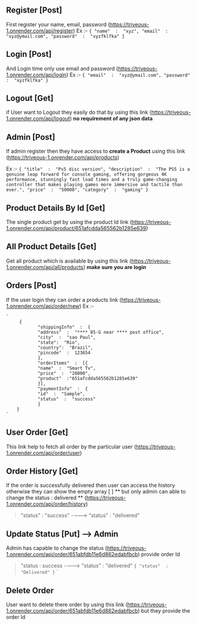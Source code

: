 ## Register [Post]
First register your name, email, password (https://triveous-1.onrender.com/api/register)
Ex :- 
`
	{
		"name"  :  "xyz",
		"email"  :  "xyz@ymail.com",
		"password"  :  "xyzfklfka"
	}
`


## Login [Post]
And Login time only use email and password (https://triveous-1.onrender.com/api/login)
Ex :-
`
	{
	"email"  :  "xyz@ymail.com",
	"password"  :  "xyzfklfka"
}
`

## Logout [Get]
if User want to Logout they easily do that by using this link (https://triveous-1.onrender.com/api/logout)   **no requirement of any json data**

## Admin [Post]
If admin register then they have access to **create a Product** using this link
(https://triveous-1.onrender.com/api/products)

Ex :-
		`
		{
				"title"  :  "Ps5 disc version",
				"description"  :  "The PS5 is a genuine leap forward for console gaming, offering gorgeous 4K performance, stunningly fast load times and a truly game-changing controller that makes playing games more immersive and tactile than ever.",
				"price"  :  "50000",
				"category"  :  "gaming"
		}
		`





## Product Details By Id [Get]
The single product get by using the product Id
link (https://triveous-1.onrender.com/api/product/651afcdda565562b1285e639)



## All Product Details [Get]
Get all product which is available by using this link (https://triveous-1.onrender.com/api/all/products) **make sure you are login**


## Orders [Post]
If the user login  they can order a products link (https://triveous-1.onrender.com/api/order/new)
Ex :-

    `
	     {
				"shippingInfo"  :  {
				"address"  :  "**** 85-G near **** post office",
				"city"  :  "sao Paul",
				"state":  "Rio",
				"country":  "Brazil",
				"pincode"  :  123654
				},
				"orderItems"  :  [{
				"name"  :  "Smart Tv",
				"price"  :  "28000",
				"product"  :"651afcdda565562b1285e639"
				}],
				"paymentInfo"  :  {
				"id"  :  "Sample",
				"status"  :  "success"
				}
		}
    `



## User Order [Get]
This link help to fetch all order by the particular user  (https://triveous-1.onrender.com/api/order/user)

## Order History [Get]
If the order is successfully delivered then user can access the history otherwise they can show the empty array [  ]  ** but only admin can able to change the status : delivered **
(https://triveous-1.onrender.com/api/order/history)

> "status"  :  "success"  		---->  		"status"  :  "delivered" 

## Update Status [Put]  --> Admin 
Admin has capable to change the status    (https://triveous-1.onrender.com/api/order/651abfdb11e6d862edabfbcb)  provide order Id
>"status  : success		---->		"status"	: "delivered"
`
		{
			"status"  :  "Delivered"
		}
   `
`
## Delete Order 
User want to delete there order by using this link (https://triveous-1.onrender.com/api/order/651abfdb11e6d862edabfbcb)
but they provide the order Id

